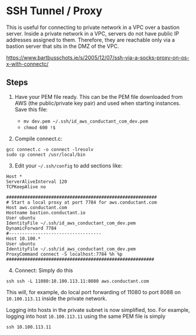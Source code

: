 SSH Tunnel / Proxy
==================

This is useful for connecting to private network in a VPC over a bastion server.  Inside a private network in a VPC, servers
do not have public IP addresses assigned to them.  Therefore, they are reachable only via a bastion server that sits in the
DMZ of the VPC.

https://www.bartbusschots.ie/s/2005/12/07/ssh-via-a-socks-proxy-on-os-x-with-connectc/

Steps
-----

1. Have your PEM file ready.  This can be the PEM file downloaded from AWS (the public/private key pair) and used when starting instances.
Save this file:
    
    + `mv dev.pem ~/.ssh/id_aws_conductant_com_dev.pem`
    + `chmod 600 !$`
   
2. Compile connect.c:
```
gcc connect.c -o connect -lresolv
sudo cp connect /usr/local/bin
```

3. Edit your `~/.ssh/config` to add sections like:

```
Host *
ServerAliveInterval 120
TCPKeepAlive no 

#########################################################
# Start a local proxy at port 7784 for aws.conductant.com
Host aws.conductant.com
Hostname bastion.conductant.io
User ubuntu
IdentityFile ~/.ssh/id_aws_conductant_com_dev.pem
DynamicForward 7784
#-----------------------------------
Host 10.100.*
User ubuntu
IdentityFile ~/.ssh/id_aws_conductant_com_dev.pem
ProxyCommand connect -S localhost:7784 %h %p
########################################################
```

4. Connect: Simply do this 
```
ssh ssh -L 11080:10.100.113.11:8080 aws.conductant.com
```
This will, for example, do local port forwarding of 11080 to port 8088 on `10.100.113.11` inside the private network.

Logging into hosts in the private subnet is now simplified, too.  For example, logging into host `10.100.113.11` using the same PEM file is simply

```
ssh 10.100.113.11
```

